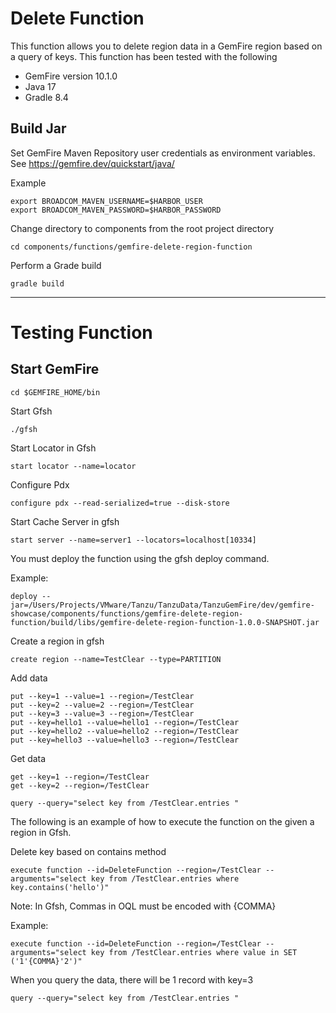 # Delete Function


This function allows you to delete region data in a GemFire region based on a query of keys.
This function has been tested with the following

- GemFire version 10.1.0 
- Java 17
- Gradle 8.4

## Build Jar

Set GemFire Maven Repository user credentials as environment variables.
See https://gemfire.dev/quickstart/java/

Example

```shell
export BROADCOM_MAVEN_USERNAME=$HARBOR_USER
export BROADCOM_MAVEN_PASSWORD=$HARBOR_PASSWORD
```

Change directory to components from the root project directory

```shell
cd components/functions/gemfire-delete-region-function
```

Perform a Grade build

```shell
gradle build 
```

-------------------
# Testing Function

## Start GemFire

```shell
cd $GEMFIRE_HOME/bin
```

Start Gfsh

```shell
./gfsh
```

Start Locator in Gfsh
```shell
start locator --name=locator
```

Configure Pdx
```shell
configure pdx --read-serialized=true --disk-store
```

Start Cache Server in gfsh
```shell
start server --name=server1 --locators=localhost[10334]
```

You must deploy the function using the gfsh deploy command.

Example:

```shell
deploy --jar=/Users/Projects/VMware/Tanzu/TanzuData/TanzuGemFire/dev/gemfire-showcase/components/functions/gemfire-delete-region-function/build/libs/gemfire-delete-region-function-1.0.0-SNAPSHOT.jar
```

Create a region in gfsh

```shell
create region --name=TestClear --type=PARTITION
```

Add data

```shell
put --key=1 --value=1 --region=/TestClear
put --key=2 --value=2 --region=/TestClear
put --key=3 --value=3 --region=/TestClear
put --key=hello1 --value=hello1 --region=/TestClear
put --key=hello2 --value=hello2 --region=/TestClear
put --key=hello3 --value=hello3 --region=/TestClear
```

Get data 
```shell
get --key=1 --region=/TestClear
get --key=2 --region=/TestClear
```

```shell
query --query="select key from /TestClear.entries "
```


The following is an example of how to execute the function on the given a region in Gfsh.

Delete key based on contains method
```shell
execute function --id=DeleteFunction --region=/TestClear --arguments="select key from /TestClear.entries where key.contains('hello')"
```


Note: In Gfsh, Commas in OQL must be encoded with {COMMA}

Example:
```shell
execute function --id=DeleteFunction --region=/TestClear --arguments="select key from /TestClear.entries where value in SET ('1'{COMMA}'2')"
```

When you query the data, there will be 1 record with key=3

```shell
query --query="select key from /TestClear.entries "
```
